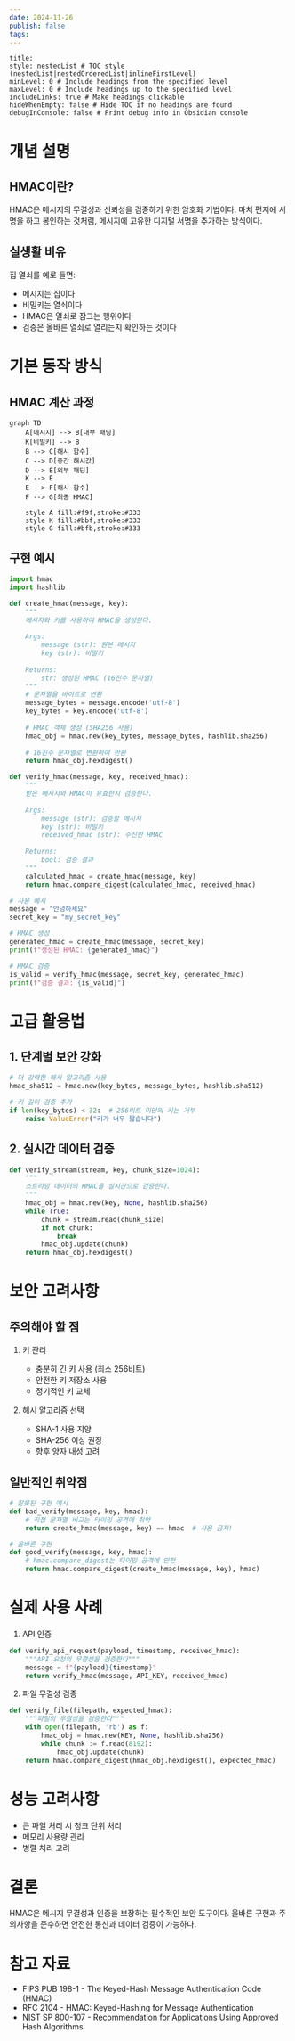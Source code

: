 ```yaml
---
date: 2024-11-26
publish: false
tags:
---
```

```table-of-contents
title: 
style: nestedList # TOC style (nestedList|nestedOrderedList|inlineFirstLevel)
minLevel: 0 # Include headings from the specified level
maxLevel: 0 # Include headings up to the specified level
includeLinks: true # Make headings clickable
hideWhenEmpty: false # Hide TOC if no headings are found
debugInConsole: false # Print debug info in Obsidian console
```
# 개념 설명
## HMAC이란?
HMAC은 메시지의 무결성과 신뢰성을 검증하기 위한 암호화 기법이다. 마치 편지에 서명을 하고 봉인하는 것처럼, 메시지에 고유한 디지털 서명을 추가하는 방식이다.

## 실생활 비유
집 열쇠를 예로 들면:
- 메시지는 집이다
- 비밀키는 열쇠이다
- HMAC은 열쇠로 잠그는 행위이다
- 검증은 올바른 열쇠로 열리는지 확인하는 것이다

# 기본 동작 방식
## HMAC 계산 과정

```mermaid
graph TD
    A[메시지] --> B[내부 패딩]
    K[비밀키] --> B
    B --> C[해시 함수]
    C --> D[중간 해시값]
    D --> E[외부 패딩]
    K --> E
    E --> F[해시 함수]
    F --> G[최종 HMAC]

    style A fill:#f9f,stroke:#333
    style K fill:#bbf,stroke:#333
    style G fill:#bfb,stroke:#333
```

## 구현 예시
```python
import hmac
import hashlib

def create_hmac(message, key):
    """
    메시지와 키를 사용하여 HMAC을 생성한다.
    
    Args:
        message (str): 원본 메시지
        key (str): 비밀키
    
    Returns:
        str: 생성된 HMAC (16진수 문자열)
    """
    # 문자열을 바이트로 변환
    message_bytes = message.encode('utf-8')
    key_bytes = key.encode('utf-8')
    
    # HMAC 객체 생성 (SHA256 사용)
    hmac_obj = hmac.new(key_bytes, message_bytes, hashlib.sha256)
    
    # 16진수 문자열로 변환하여 반환
    return hmac_obj.hexdigest()

def verify_hmac(message, key, received_hmac):
    """
    받은 메시지와 HMAC이 유효한지 검증한다.
    
    Args:
        message (str): 검증할 메시지
        key (str): 비밀키
        received_hmac (str): 수신한 HMAC
    
    Returns:
        bool: 검증 결과
    """
    calculated_hmac = create_hmac(message, key)
    return hmac.compare_digest(calculated_hmac, received_hmac)

# 사용 예시
message = "안녕하세요"
secret_key = "my_secret_key"

# HMAC 생성
generated_hmac = create_hmac(message, secret_key)
print(f"생성된 HMAC: {generated_hmac}")

# HMAC 검증
is_valid = verify_hmac(message, secret_key, generated_hmac)
print(f"검증 결과: {is_valid}")
```

# 고급 활용법
## 1. 단계별 보안 강화
```python
# 더 강력한 해시 알고리즘 사용
hmac_sha512 = hmac.new(key_bytes, message_bytes, hashlib.sha512)

# 키 길이 검증 추가
if len(key_bytes) < 32:  # 256비트 미만의 키는 거부
    raise ValueError("키가 너무 짧습니다")
```

## 2. 실시간 데이터 검증
```python
def verify_stream(stream, key, chunk_size=1024):
    """
    스트리밍 데이터의 HMAC을 실시간으로 검증한다.
    """
    hmac_obj = hmac.new(key, None, hashlib.sha256)
    while True:
        chunk = stream.read(chunk_size)
        if not chunk:
            break
        hmac_obj.update(chunk)
    return hmac_obj.hexdigest()
```

# 보안 고려사항
## 주의해야 할 점
1. 키 관리
   - 충분히 긴 키 사용 (최소 256비트)
   - 안전한 키 저장소 사용
   - 정기적인 키 교체

2. 해시 알고리즘 선택
   - SHA-1 사용 지양
   - SHA-256 이상 권장
   - 향후 양자 내성 고려

## 일반적인 취약점
```python
# 잘못된 구현 예시
def bad_verify(message, key, hmac):
    # 직접 문자열 비교는 타이밍 공격에 취약
    return create_hmac(message, key) == hmac  # 사용 금지!

# 올바른 구현
def good_verify(message, key, hmac):
    # hmac.compare_digest는 타이밍 공격에 안전
    return hmac.compare_digest(create_hmac(message, key), hmac)
```

# 실제 사용 사례
1. API 인증
```python
def verify_api_request(payload, timestamp, received_hmac):
    """API 요청의 무결성을 검증한다"""
    message = f"{payload}{timestamp}"
    return verify_hmac(message, API_KEY, received_hmac)
```

2. 파일 무결성 검증
```python
def verify_file(filepath, expected_hmac):
    """파일의 무결성을 검증한다"""
    with open(filepath, 'rb') as f:
        hmac_obj = hmac.new(KEY, None, hashlib.sha256)
        while chunk := f.read(8192):
            hmac_obj.update(chunk)
    return hmac.compare_digest(hmac_obj.hexdigest(), expected_hmac)
```

# 성능 고려사항
- 큰 파일 처리 시 청크 단위 처리
- 메모리 사용량 관리
- 병렬 처리 고려

# 결론
HMAC은 메시지 무결성과 인증을 보장하는 필수적인 보안 도구이다. 올바른 구현과 주의사항을 준수하면 안전한 통신과 데이터 검증이 가능하다.

# 참고 자료
- FIPS PUB 198-1 - The Keyed-Hash Message Authentication Code (HMAC)
- RFC 2104 - HMAC: Keyed-Hashing for Message Authentication
- NIST SP 800-107 - Recommendation for Applications Using Approved Hash Algorithms